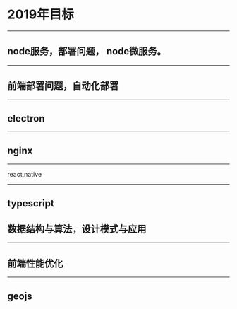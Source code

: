 # 2019年目标
---
node服务，部署问题， node微服务。
---
---
前端部署问题，自动化部署
---
---
electron 
---
---
nginx
---
---
react,native

---
typescript
---
数据结构与算法，设计模式与应用
---
---
前端性能优化
---
---
geojs
---

